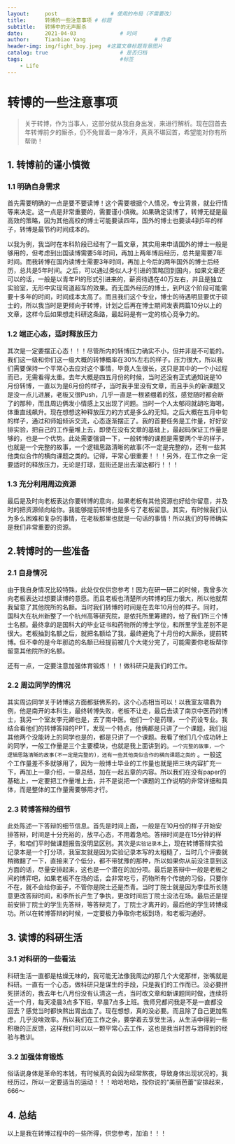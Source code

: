 ```yaml
---
layout:     post                 # 使用的布局（不需要改）
title:      转博的一些注意事项 # 标题 
subtitle:   转博中的无声厮杀
date:       2021-04-03              # 时间
author:     Tianbiao Yang                      # 作者
header-img: img/fight_boy.jpeg  #这篇文章标题背景图片
catalog: true                       # 是否归档
tags:                               #标签
    - Life
---
```

# 转博的一些注意事项

> 关于转博，作为当事人，这部分就从我自身出发，来进行解析。现在回首去年转博前夕的厮杀，仍不免冒着一身冷汗，真真不堪回首，希望能对你有所帮助！

## 1. 转博前的谨小慎微
### 1.1 明确自身需求
首先需要明确的一点是要不要读博！这个需要根据个人情况，专业背景，就业行情等来决定。这一点是非常重要的，需要谨小慎微。如果确定读博了，转博无疑是最高效的策略，因为其他高校的博士可能要读四年，国外的博士也要读4到5年的样子，转博是最节约时间成本的。

以我为例，我当时在本科阶段已经有了一篇文章，其实用来申请国外的博士一般是够用的，但考虑到出国读博需要5年时间，再加上两年博后经历，总共是需要7年时间。而我转博在国内读博士需要3年时间，再加上今后的两年国外的博士后经历，总共是5年时间。之后，可以通过类似人才引进的策略回到国内，如果文章还可以的话，一般是以青年PI的形式引进来的，薪资待遇在40万左右，并且是独立实验室，无形中实现弯道超车的效果。而无国外经历的博士，到PI这个阶段可能需要十多年的时间，时间成本太高了。而且我们这个专业，博士的待遇明显要优于硕士的，所以我当时是更倾向于转博，计划之后再在博士期间发表两篇10分以上的文章，这样今后如果想走科研这条路，最起码是有一定的核心竞争力的。

### 1.2 端正心态，适时释放压力
其次是一定要摆正心态！！！尽管所内的转博压力确实不小，但并非是不可能的。我们这一级和你们这一级大概的转博概率在30%左右的样子。压力很大，所以我们需要保持一个平常心去应对这个事情，毕竟人生很长，这只是其中的一个小过程而已，无需看得太重。去年大概是四五月份的时候，当时还没有正式通知说是10月份转博，一直以为是6月份的样子，当时我手里没有文章，而且手头的新课题又是没一点儿进展，老板又很Push，几乎一直是一根紧绷着的弦，感觉随时都会断了的那种，而且周边俩发小情感上又出现了问题。当时一个人太郁闷就胡吃海喝，体重直线飙升。现在想想这种释放压力的方式是多么的无知。之后大概在五月中旬的样子，通过和师姐倾诉交流，心态逐渐摆正了。我的首要任务是工作量，好好安排实验，把自己的工作量堆上去，即使在没有文章的基础上，最起码保证工作量是够的，也是一个优势。此处需要强调一下，一般转博的课题是需要两个半的样子，也就是一个完整的故事，一个逻辑思路清晰的故事(不一定是完整的)，还有一些其他类似合作的横向课题之类的。记得，平常心很重要！！！另外，在工作之余一定要适时的释放压力，无论是打球，逛街还是出去溜达都行！！！

### 1.3 充分利用周边资源

最后是及时向老板表达你要转博的意向，如果老板有其他资源也好给你留意，并及时的把资源倾向给你。我能够提前转博也是多亏了老板留意。其实，有时候我们认为多么困难和复杂的事情，在老板那里也就是一句话的事情！所以我们的导师确实是我们非常重要的资源。

## 2.转博时的一些准备
### 2.1 自身情况
由于我自身情况比较特殊，此处仅仅供您参考！因为在研一研二的时候，我曾多次向老板表达过想要读博的意愿。而且老板也清楚所内转博的压力很大，所以他就帮我留意了其他院所的名额。当时我们转博的时间是在去年10月份的样子。同时，国科大在杭州新整了一个杭州高等研究院，是依托所里筹建的，给了我们所三个博士名额。最终拿的是国科大的毕业证书和药物所的博士学位，和所里学生差别不是很大。老板抽到名额之后，就把名额给了我，最终避免了十月份的大厮杀，提前转博。但不幸的是今年那边的名额已经提前被几个大佬分完了，可能需要你老板帮你留意其他院所的名额。

还有一点，一定要注意加强体育锻炼！！！做科研只是我们的工作。
### 2.2 周边同学的情况
其实周边同学关于转博这方面都挺佛系的，这个心态相当可以！以我室友啸鼎为例，他是南开的本科生，最终转博失败，老板不让走，最后去读了南京中医药的博士，我另一个室友李元卿也是，去了南中医。他们一个是药理，一个药设专业。我结合看他们的转博答辩的PPT，发现一个特点，他俩都是只讲了一个课题，我们组其他两个没能转上的同学也是的，都是只讲了一个课题。我看了他们几个成功转上的同学，一般工作量是三个主要模块，也就是我上面讲到的。`一个完整的故事，一个逻辑思路清晰的故事(不一定是完整的)，还有一些其他类似合作的横向课题之类的`	。一般这个工作量差不多就够用了，因为一般博士毕业的工作量也就是把三块内容扩充一下，再加上一章介绍，一章总结，加在一起五章的内容。所以我们在没有paper的基础上，一定要把工作量堆上去，并不是说把一个课题的工作说明的非常详细和具体，而是整体的工作量需要够用才行。

### 2.3 转博答辩的细节
此处陈述一下答辩的细节信息。首先是时间上面，一般是在10月份的样子开始安排答辩，时间是十分充裕的，放平心态，不用着急哈。答辩时间是在15分钟的样子，和咱们平时做课题报告没明显区别。其次是`实验记录本`上，现在转博答辩实验记录本是一个打分项，我室友就是因为实验记录本写的太粗糙了，当时几个评委就稍微翻了一下，直接来了个低分，都不带犹豫的那种，所以如果你从前没注意到这方面的话，尽量安排起来，这也是一个潜在的加分项。最后是答辩中一般是老板之间的博弈吧，如果老板不在场的话，会非常吃亏，药物所有个传统的习俗，只要你不在，就不会给你面子，不管你是院士还是杰青。当时丁院士就是因为李佳所长随意更改答辩时间，和李所长产生了争执，更改时间后丁院士没法在场。最后还是提前安排丁院士的学生先答辩，等答辩完了，丁院士才离开的，最后他的学生转博成功。所以在转博答辩的时候，一定要极力争取你老板到场，和老板沟通好。

## 3. 读博的科研生活
### 3.1 对科研的一些看法
科研生活一直都是枯燥无味的，我可能无法像我周边的那几个大佬那样，张嘴就是科研。一直有一个心态，做科研只是谋生的手段，只是我们的工作而已。没必要拼死拼活的，我去年七八月份没有认清这一点，当时改文章和新课题同时做，连续将近一个月，每天凌晨3点多下班，早晨7点多上班。我师兄都问我是不是一直都没回去？感觉当时都快熬出胃出血了。现在想想，真的没必要。而且除了自己更加焦虑，几乎没啥效率。所以我们在工作之余，要学着去享受生活，从生活中得到一些积极的正反馈，这样我们可以以一颗平常心去工作，这也是我当时苦与泪得到的经验与教训。

### 3.2 加强体育锻炼
俗话说身体是革命的本钱，有时候真的会因为经常熬夜，导致身体出现状况的，我经历过，所以一定要适当的运动！！！哈哈哈哈，按你说的“美丽芭蕾”安排起来，666～


## 4. 总结
以上是我在转博过程中的一些所得，供您参考，加油！！！



